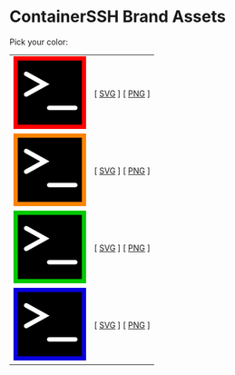 # ContainerSSH Brand Assets

Pick your color:

<table>
<tr><td><img src="logo-red.png" alt="The ContainerSSH logo with a red border" height="128" width="128" /></td><td>[ <a href="logo-red.png" download>SVG</a> ] [ <a href="logo-red.png" download>PNG</a> ]</td></tr>
<tr><td><img src="logo-orange.png" alt="The ContainerSSH logo with an orange border" height="128" width="128" /></td><td>[ <a href="logo-orange.png" download>SVG</a> ] [ <a href="logo-orange.png" download>PNG</a> ]</td></tr>
<tr><td><img src="logo-green.png" alt="The ContainerSSH logo with a green border" height="128" width="128" /></td><td>[ <a href="logo-green.png" download>SVG</a> ] [ <a href="logo-green.png" download>PNG</a> ]</td></tr>
<tr><td><img src="logo-blue.png" alt="The ContainerSSH logo with a blue border" height="128" width="128" /></td><td>[ <a href="logo-blue.png" download>SVG</a> ] [ <a href="logo-blue.png" download>PNG</a> ]</td></tr>
</table>
